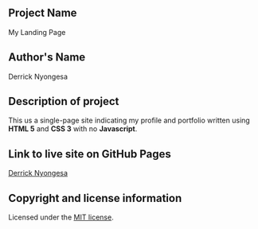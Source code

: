 ## Project Name
My Landing Page

## Author's Name
Derrick Nyongesa

## Description of project
This us a single-page site indicating my profile and portfolio written using **HTML 5** and **CSS 3** with no **Javascript**.

## Link to live site on GitHub Pages
[Derrick Nyongesa](https://derrick-nyongesa.github.io/portfolio/)

## Copyright and license information
Licensed under the [MIT license](LICENSE).